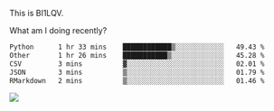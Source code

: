 This is BI1LQV.

What am I doing recently?

<!--START_SECTION:waka-->

```txt
Python      1 hr 33 mins    ████████████▒░░░░░░░░░░░░   49.43 %
Other       1 hr 26 mins    ███████████▒░░░░░░░░░░░░░   45.28 %
CSV         3 mins          ▓░░░░░░░░░░░░░░░░░░░░░░░░   02.01 %
JSON        3 mins          ▒░░░░░░░░░░░░░░░░░░░░░░░░   01.79 %
RMarkdown   2 mins          ▒░░░░░░░░░░░░░░░░░░░░░░░░   01.46 %
```

<!--END_SECTION:waka-->

<img src="https://github-readme-stats.vercel.app/api?username=bi1lqv&show_icons=true&count_private=true">
